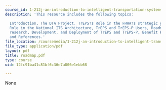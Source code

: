 ```yaml
---
course_id: 1-212j-an-introduction-to-intelligent-transportation-systems-spring-2005
description: 'This resource includes the following topics:

  Introduction, The DTA Project, TrEPS?s Role in the FHWA?s strategic goals, TrEPS
  Role in the National ITS Architecture, TrEPS and TrEPS-P Users, Roadmap for the
  research, Development, and Deployment of TrEPS and TrEPS-P, Benefit Potential, Summary,
  and References.'
file_location: /coursemedia/1-212j-an-introduction-to-intelligent-transportation-systems-spring-2005/12fc91ba41c81bf6c36e7a806e1ebb68_roadmap.pdf
file_type: application/pdf
layout: pdf
title: roadmap.pdf
type: course
uid: 12fc91ba41c81bf6c36e7a806e1ebb68

---
```

None